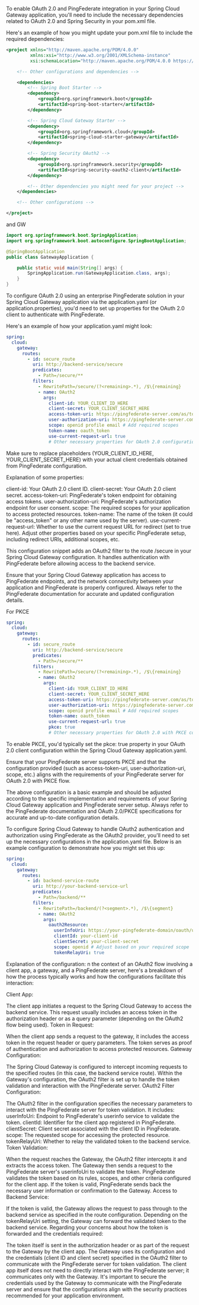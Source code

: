 To enable OAuth 2.0 and PingFederate integration in your Spring Cloud Gateway application, you'll need to include the necessary dependencies related to OAuth 2.0 and Spring Security in your pom.xml file.

Here's an example of how you might update your pom.xml file to include the required dependencies:

```xml
<project xmlns="http://maven.apache.org/POM/4.0.0"
         xmlns:xsi="http://www.w3.org/2001/XMLSchema-instance"
         xsi:schemaLocation="http://maven.apache.org/POM/4.0.0 https://maven.apache.org/xsd/maven-4.0.0.xsd">

    <!-- Other configurations and dependencies -->

    <dependencies>
        <!-- Spring Boot Starter -->
        <dependency>
            <groupId>org.springframework.boot</groupId>
            <artifactId>spring-boot-starter</artifactId>
        </dependency>

        <!-- Spring Cloud Gateway Starter -->
        <dependency>
            <groupId>org.springframework.cloud</groupId>
            <artifactId>spring-cloud-starter-gateway</artifactId>
        </dependency>

        <!-- Spring Security OAuth2 -->
        <dependency>
            <groupId>org.springframework.security</groupId>
            <artifactId>spring-security-oauth2-client</artifactId>
        </dependency>

        <!-- Other dependencies you might need for your project -->
    </dependencies>

    <!-- Other configurations -->

</project>

```

and GW

```java
import org.springframework.boot.SpringApplication;
import org.springframework.boot.autoconfigure.SpringBootApplication;

@SpringBootApplication
public class GatewayApplication {

    public static void main(String[] args) {
        SpringApplication.run(GatewayApplication.class, args);
    }
}

```

To configure OAuth 2.0 using an enterprise PingFederate solution in your Spring Cloud Gateway application via the application.yaml (or application.properties), you'd need to set up properties for the OAuth 2.0 client to authenticate with PingFederate.

Here's an example of how your application.yaml might look:

```yaml
spring:
  cloud:
    gateway:
      routes:
        - id: secure_route
          uri: http://backend-service/secure
          predicates:
            - Path=/secure/**
          filters:
            - RewritePath=/secure/(?<remaining>.*), /$\{remaining}
            - name: OAuth2
              args:
                client-id: YOUR_CLIENT_ID_HERE
                client-secret: YOUR_CLIENT_SECRET_HERE
                access-token-uri: https://pingfederate-server.com/as/token.oauth2
                user-authorization-uri: https://pingfederate-server.com/as/authorization.oauth2
                scope: openid profile email # Add required scopes
                token-name: oauth_token
                use-current-request-url: true
                # Other necessary properties for OAuth 2.0 configuration
```

Make sure to replace placeholders (YOUR_CLIENT_ID_HERE, YOUR_CLIENT_SECRET_HERE) with your actual client credentials obtained from PingFederate configuration.

Explanation of some properties:

client-id: Your OAuth 2.0 client ID.
client-secret: Your OAuth 2.0 client secret.
access-token-uri: PingFederate's token endpoint for obtaining access tokens.
user-authorization-uri: PingFederate's authorization endpoint for user consent.
scope: The required scopes for your application to access protected resources.
token-name: The name of the token (it could be "access_token" or any other name used by the server).
use-current-request-url: Whether to use the current request URL for redirect (set to true here).
Adjust other properties based on your specific PingFederate setup, including redirect URIs, additional scopes, etc.

This configuration snippet adds an OAuth2 filter to the route /secure in your Spring Cloud Gateway configuration. It handles authentication with PingFederate before allowing access to the backend service.

Ensure that your Spring Cloud Gateway application has access to PingFederate endpoints, and the network connectivity between your application and PingFederate is properly configured. Always refer to the PingFederate documentation for accurate and updated configuration details.

For PKCE

```yaml
spring:
  cloud:
    gateway:
      routes:
        - id: secure_route
          uri: http://backend-service/secure
          predicates:
            - Path=/secure/**
          filters:
            - RewritePath=/secure/(?<remaining>.*), /$\{remaining}
            - name: OAuth2
              args:
                client-id: YOUR_CLIENT_ID_HERE
                client-secret: YOUR_CLIENT_SECRET_HERE
                access-token-uri: https://pingfederate-server.com/as/token.oauth2
                user-authorization-uri: https://pingfederate-server.com/as/authorization.oauth2
                scope: openid profile email # Add required scopes
                token-name: oauth_token
                use-current-request-url: true
                pkce: true
                # Other necessary properties for OAuth 2.0 with PKCE configuration
```

To enable PKCE, you'd typically set the pkce: true property in your OAuth 2.0 client configuration within the Spring Cloud Gateway application.yaml.

Ensure that your PingFederate server supports PKCE and that the configuration provided (such as access-token-uri, user-authorization-uri, scope, etc.) aligns with the requirements of your PingFederate server for OAuth 2.0 with PKCE flow.

The above configuration is a basic example and should be adjusted according to the specific implementation and requirements of your Spring Cloud Gateway application and PingFederate server setup. Always refer to the PingFederate documentation and OAuth 2.0/PKCE specifications for accurate and up-to-date configuration details.

To configure Spring Cloud Gateway to handle OAuth2 authentication and authorization using PingFederate as the OAuth2 provider, you'll need to set up the necessary configurations in the application.yaml file. Below is an example configuration to demonstrate how you might set this up:

```yaml
spring:
  cloud:
    gateway:
      routes:
        - id: backend-service-route
          uri: http://your-backend-service-url
          predicates:
            - Path=/backend/**
          filters:
            - RewritePath=/backend/(?<segment>.*), /$\{segment}
            - name: OAuth2
              args:
                oauth2Resource:
                  userInfoUri: https://your-pingfederate-domain/oauth/userinfo
                  clientId: your-client-id
                  clientSecret: your-client-secret
                  scope: openid # Adjust based on your required scope
                  tokenRelayUri: true
```

Explanation of the configuration:
n the context of an OAuth2 flow involving a client app, a gateway, and a PingFederate server, here's a breakdown of how the process typically works and how the configurations facilitate this interaction:

Client App:

The client app initiates a request to the Spring Cloud Gateway to access the backend service.
This request usually includes an access token in the authorization header or as a query parameter (depending on the OAuth2 flow being used).
Token in Request:

When the client app sends a request to the gateway, it includes the access token in the request header or query parameters. The token serves as proof of authentication and authorization to access protected resources.
Gateway Configuration:

The Spring Cloud Gateway is configured to intercept incoming requests to the specified routes (in this case, the backend service route).
Within the Gateway's configuration, the OAuth2 filter is set up to handle the token validation and interaction with the PingFederate server.
OAuth2 Filter Configuration:

The OAuth2 filter in the configuration specifies the necessary parameters to interact with the PingFederate server for token validation.
It includes:
userInfoUri: Endpoint to PingFederate's userinfo service to validate the token.
clientId: Identifier for the client app registered in PingFederate.
clientSecret: Client secret associated with the client ID in PingFederate.
scope: The requested scope for accessing the protected resource.
tokenRelayUri: Whether to relay the validated token to the backend service.
Token Validation:

When the request reaches the Gateway, the OAuth2 filter intercepts it and extracts the access token.
The Gateway then sends a request to the PingFederate server's userinfoUri to validate the token.
PingFederate validates the token based on its rules, scopes, and other criteria configured for the client app.
If the token is valid, PingFederate sends back the necessary user information or confirmation to the Gateway.
Access to Backend Service:

If the token is valid, the Gateway allows the request to pass through to the backend service as specified in the route configuration.
Depending on the tokenRelayUri setting, the Gateway can forward the validated token to the backend service.
Regarding your concerns about how the token is forwarded and the credentials required:

The token itself is sent in the authorization header or as part of the request to the Gateway by the client app.
The Gateway uses its configuration and the credentials (client ID and client secret) specified in the OAuth2 filter to communicate with the PingFederate server for token validation.
The client app itself does not need to directly interact with the PingFederate server; it communicates only with the Gateway.
It's important to secure the credentials used by the Gateway to communicate with the PingFederate server and ensure that the configurations align with the security practices recommended for your application environment.
